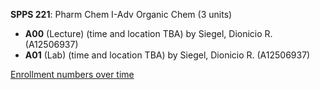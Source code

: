 **SPPS 221**: Pharm Chem I-Adv Organic Chem (3 units)

- **A00** (Lecture) (time and location TBA) by Siegel, Dionicio R. (A12506937)
- **A01** (Lab) (time and location TBA) by Siegel, Dionicio R. (A12506937)

[Enrollment numbers over time](./SPPS221.tsv)
